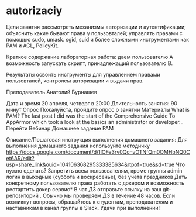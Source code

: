 # autorizaciy
Цели занятия
рассмотреть механизмы авторизации и аутентификации;
объяснить какие бывают права у пользовталей;
управлять правами с помощью sudo, umask. sgid, suid и более сложными инструментами как PAM и ACL, PolicyKit.

Краткое содержание
лабораторная работа: даем пользователю A возможность запускать скрипт, принадлежащий пользователю B.

Результаты
освоить инструменты для управлением правами пользовталей, контролем авторизации и выдачи прав.

Преподаватель
Анатолий Бурнашев

Дата и время
20 апреля, четверг в 20:00
Длительность занятия: 90 минут
Опрос
Пожалуйста, пройдите опрос о занятии
Материалы
What is PAM?
The last post I did was the start of the Comprehensive Guide To AppArmor which took a look at the basics an administrator or developer…
Перейти
Вебинар
Домашнее задание
PAM

Описание/Пошаговая инструкция выполнения домашнего задания:
Для выполнения домашнего задания используйте методичку
https://docs.google.com/document/d/1lOFe3rv0QcnvOTNfQm0OMHbNQ0Cet6AR/edit?usp=share_link&ouid=104106368295333385634&rtpof=true&sd=true
Что нужно сделать?
Запретить всем пользователям, кроме группы admin логин в выходные (суббота и воскресенье), без учета праздников
Дать конкретному пользователю права работать с докером и возможность рестартить докер сервис*
В чат ДЗ отправьте ссылку на ваш git-репозиторий . Обычно мы проверяем ДЗ в течение 48 часов.
Если возникнут вопросы, обращайтесь к студентам, преподавателям и наставникам в канал группы в Slack.
Удачи при выполнении!
